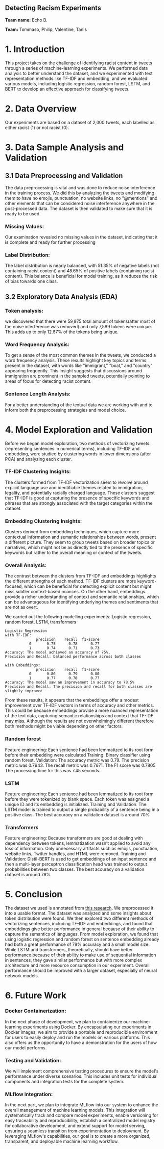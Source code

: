 
## Detecting Racism Experiments
   **Team name:** Echo B.
   
   **Team:** Tommaso, Philip, Valentine, Tanis

# 1. Introduction

This project takes on the challenge of identifying racist content in tweets through a series of machine-learning experiments. We performed data analysis to better understand the dataset, and we experimented with text representation methods like TF-IDF and embedding, and we evaluated various models, including logistic regression, random forest, LSTM, and BERT to develop an effective approach for classifying tweets.

# 2. Data Overview

Our experiments are based on a dataset of 2,000 tweets, each labelled as either racist (1) or not racist (0).

# 3. Data Sample Analysis and Validation

## 3.1 Data Preprocessing and Validation

The data preprocessing is vital and was done to reduce noise interference in the training process. We did this by analyzing the tweets and modifying them to have no emojis, punctuation, no website links, no “@mentions” and other elements that can be considered noise interference anywhere in the post-processed data.
The dataset is then validated to make sure that it is ready to be used.

### Missing Values:
Our examination revealed no missing values in the dataset, indicating that it is complete and ready for further processing

### Label Distribution:
The label distribution is nearly balanced, with 51.35% of negative labels (not containing racist content) and 48.65% of positive labels (containing racist content). This balance is beneficial for model training, as it reduces the risk of bias towards one class.


## 3.2 Exploratory Data Analysis (EDA)

### Token analysis:
we discovered that there were 59,875 total amount of tokens(after most of the noise interference was removed) and only 7,589 tokens were unique. This adds up to only 12.67% of the tokens being unique. 

### Word Frequency Analysis: 
To get a sense of the most common themes in the tweets, we conducted a word frequency analysis. These results highlight key topics and terms present in the dataset, with words like "immigrant," "boat," and "country" appearing frequently. This insight suggests that discussions around immigration are prominent in the sampled tweets, potentially pointing to areas of focus for detecting racist content.

### Sentence Length Analysis:
For a better understanding of the textual data we are working with and to inform both the preprocessing strategies and model choice. 

# 4. Model Exploration and Validation
Before we began model exploration, two methods of vectorizing tweets (representing sentences in numerical terms), including TF-IDF and embedding, were studied by clustering words in lower dimensions (after PCA) and analyzing each cluster.
 
### TF-IDF Clustering Insights:
The clusters formed from TF-IDF vectorization seem to revolve around explicit language use and identifiable themes related to immigration, legality, and potentially racially charged language. These clusters suggest that TF-IDF is good at capturing the presence of specific keywords and phrases that are strongly associated with the target categories within the dataset.

### Embedding Clustering Insights:
Clusters derived from embedding techniques, which capture more contextual information and semantic relationships between words, present a different picture. They seem to group tweets based on broader topics or narratives, which might not be as directly tied to the presence of specific keywords but rather to the overall meaning or context of the tweets.

### Overall Analysis:
The contrast between the clusters from TF-IDF and embeddings highlights the different strengths of each method. TF-IDF clusters are more keyword-focused, which can be beneficial for detecting explicit content but might miss subtler context-based nuances. On the other hand, embeddings provide a richer understanding of context and semantic relationships, which can be advantageous for identifying underlying themes and sentiments that are not as overt.


We carried out the following modelling experiments: Logistic regression, random forest, LSTM, transformers
```
Logistic Regression
with TF-IDF:
              precision    recall  f1-score  
           0       0.75      0.78      0.77       
           1       0.74      0.71      0.73 
Accuracy: The model achieved an accuracy of 75%.
Precision and Recall: balanced performance across both classes

with Embeddings:
              precision    recall  f1-score 
           0       0.80      0.79      0.80
           1       0.77      0.78      0.77
Accuracy: The model saw an improvement in accuracy to 78.5%
Precision and Recall: The precision and recall for both classes are slightly improved
```

From these results, it appears that the embeddings offer a modest improvement over TF-IDF vectors in terms of accuracy and other metrics. This could be because embeddings provide a more nuanced representation of the text data, capturing semantic relationships and context that TF-IDF may miss. Although the results are not overwhelmingly different therefore both methods might be viable depending on other factors.


### Random forest

Feature engineering: Each sentence had been lemmatized to its root form before their embedding were calculated
Training: Binary classifier using random forest.
Validation: The accuracy metric was 0.79. The precision metric was 0.7943. The recall metric was 0.7671. The F1 score was 0.7805. The processing time for this was 7.45 seconds.

### LSTM

Feature engineering: Each sentence had been lemmatized to its root form before they were tokenized by blank space. Each token was assigned a unique ID and its embedding is initialized. 
Training and Validation: The LSTM model is trained to output a single probability of a sentence being in a positive class. The best accuracy on a validation dataset is around 70%

### Transformers

Feature engineering: Because transformers are good at dealing with dependency between tokens, lemmatization wasn’t applied to avoid any loss of information. Only unnecessary artifacts such as emojis, punctuation, website links, Twitter handles, and HTML were removed.
Training and Validation: Distil-BERT is used to get embeddings of an input sentence and then a multi-layer perceptron classification head was trained to output probabilities between two classes. The best accuracy on a validation dataset is around  79%


# 5. Conclusion
The dataset we used is annotated from [this research](https://www.ncbi.nlm.nih.gov/pmc/articles/PMC9044360/). We preprocessed it into a usable format. The dataset was analyzed and some insights about token distribution were found. We then explored two different methods of vectorizing sentences, including TF-IDF and embeddings, and found that embeddings give better performance in general because of their ability to capture the semantics of languages. From model exploration, we found that using logistic regression and random forest on sentence embedding already had both a great performance of 79% accuracy and a small model size. While LSTM and transformers, theoretically, should have better performance because of their ability to make use of sequential information in sentences, they gave similar performance but with more complex architecture and more resource consumption in our experiment. Overall performance should be improved with a larger dataset, especially of neural network models. 

 
# 6. Future Work
### Docker Containerization: 
In the next phase of development, we plan to containerize our machine-learning experiments using Docker. By encapsulating our experiments in Docker images, we aim to provide a portable and reproducible environment for users to easily deploy and run the models on various platforms. This also offers us the opportunity to have a demonstration for the users of how our model performs.

### Testing and Validation:
We will implement comprehensive testing procedures to ensure the model's performance under diverse scenarios. This includes unit tests for individual components and integration tests for the complete system.

### MLflow Integration:
In the next part, we plan to integrate MLflow into our system to enhance the overall management of machine learning models. This integration will systematically track and compare model experiments, enable versioning for easy traceability and reproducibility, establish a centralized model registry for collaborative development, and extend support for model serving, ensuring a seamless transition from experimentation to deployment. By leveraging MLflow's capabilities, our goal is to create a more organized, transparent, and deployable machine learning workflow.


